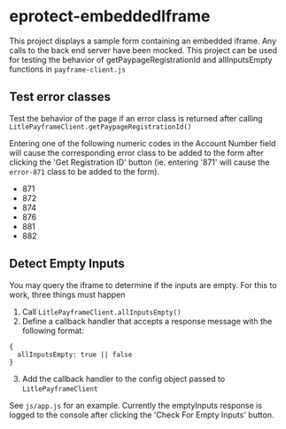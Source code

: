 # eprotect-embeddedIframe
This project displays a sample form containing an embedded iframe. Any calls to the back end server have been mocked. This project can be used for testing the behavior of getPaypageRegistrationId and allInputsEmpty functions in ```payframe-client.js```

## Test error classes
Test the behavior of the page if an error class is returned after calling ```LitlePayframeClient.getPaypageRegistrationId()```

Entering one of the following numeric codes in the Account Number field will cause the corresponding error class to be added to the form after clicking the 'Get Registration ID' button (ie. entering '871' will cause the ```error-871``` class to be added to the form).
- 871
- 872
- 874
- 876
- 881
- 882

## Detect Empty Inputs
You may query the iframe to determine if the inputs are empty. For this to work, three things must happen

1) Call ```LitlePayframeClient.allInputsEmpty()```
2) Define a callback handler that accepts a response message with the following format:
```
{
  allInputsEmpty: true || false
}
```
3) Add the callback handler to the config object passed to ```LitlePayframeClient```

See ```js/app.js``` for an example. Currently the emptyInputs response is logged to the console after clicking the 'Check For Empty Inputs' button.

